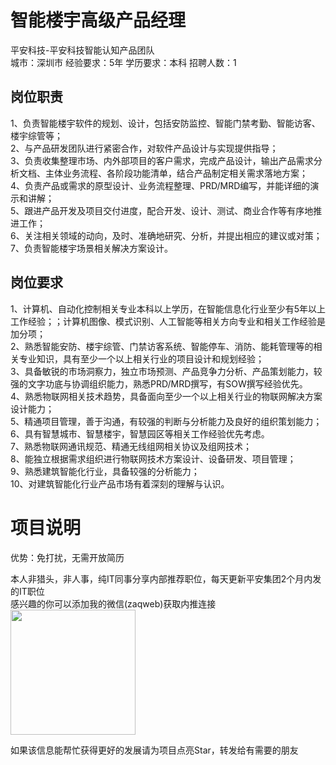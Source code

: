 # 智能楼宇高级产品经理
平安科技-平安科技智能认知产品团队  
城市：深圳市 经验要求：5年 学历要求：本科  招聘人数：1

## 岗位职责
1、负责智能楼宇软件的规划、设计，包括安防监控、智能门禁考勤、智能访客、楼宇综管等；   
2、与产品研发团队进行紧密合作，对软件产品设计与实现提供指导；   
3、负责收集整理市场、内外部项目的客户需求，完成产品设计，输出产品需求分析文档、主体业务流程、各阶段功能清单，结合产品制定相关需求落地方案；   
4、负责产品或需求的原型设计、业务流程整理、PRD/MRD编写，并能详细的演示和讲解；   
5、跟进产品开发及项目交付进度，配合开发、设计、测试、商业合作等有序地推进工作；   
6、关注相关领域的动向，及时、准确地研究、分析，并提出相应的建议或对策；   
7、负责智能楼宇场景相关解决方案设计。

## 岗位要求
1、计算机、自动化控制相关专业本科以上学历，在智能信息化行业至少有5年以上工作经验；；计算机图像、模式识别、人工智能等相关方向专业和相关工作经验是加分项；   
2、熟悉智能安防、楼宇综管、门禁访客系统、智能停车、消防、能耗管理等的相关专业知识，具有至少一个以上相关行业的项目设计和规划经验；   
3、具备敏锐的市场洞察力，独立市场预测、产品竞争力分析、产品策划能力，较强的文字功底与协调组织能力，熟悉PRD/MRD撰写，有SOW撰写经验优先。   
4、熟悉物联网相关技术趋势，具备面向至少一个以上相关行业的物联网解决方案设计能力；   
5、精通项目管理，善于沟通，有较强的判断与分析能力及良好的组织策划能力；   
6、具有智慧城市、智慧楼宇，智慧园区等相关工作经验优先考虑。   
7、熟悉物联网通讯规范、精通无线组网相关协议及组网技术；   
8、能独立根据需求组织进行物联网技术方案设计、设备研发、项目管理；   
9、熟悉建筑智能化行业，具备较强的分析能力；   
10、对建筑智能化行业产品市场有着深刻的理解与认识。

# 项目说明

优势：免打扰，无需开放简历

本人非猎头，非人事，纯IT同事分享内部推荐职位，每天更新平安集团2个月内发的IT职位  
感兴趣的你可以添加我的微信(zaqweb)获取内推连接  
<img src="https://github.com/zaqweb/PA-IT-JOBS/blob/master/WechatICode.jpeg"  height="200" width="200">

如果该信息能帮忙获得更好的发展请为项目点亮Star，转发给有需要的朋友




